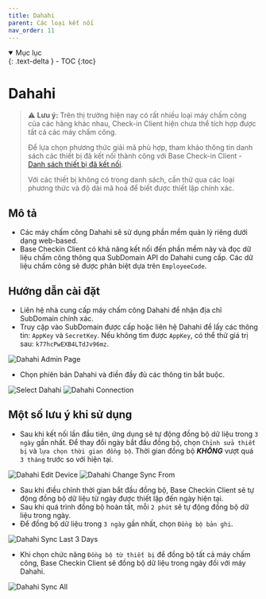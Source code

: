 ```yaml
---
title: Dahahi
parent: Các loại kết nối
nav_order: 11
---
```


<details open markdown="block">
  <summary>
    Mục lục
  </summary>
  {: .text-delta }
- TOC
{:toc}
</details>

# Dahahi

> ⚠️ **Lưu ý:** Trên thị trường hiện nay có rất nhiều loại máy chấm công của các hãng khác nhau, Check-in Client hiện chưa thể tích hợp được tất cả các máy chấm công.  
> 
> Để lựa chọn phương thức giải mã phù hợp, tham khảo thông tin danh sách các thiết bị đã kết nối thành công với Base Check-in Client - [Danh sách thiết bị đã kết nối](../TESTED_DEVICES).
> 
> Với các thiết bị không có trong danh sách, cần thử qua các loại phương thức và độ dài mã hoá để biết được thiết lập chính xác.

## Mô tả

- Các máy chấm công Dahahi sẽ sử dụng phần mềm quản lý riêng dưới dạng web-based.
- Base Checkin Client có khả năng kết nối đến phần mềm này và đọc dữ liệu chấm công thông qua SubDomain API do Dahahi cung cấp. Các dữ liệu chấm công sẽ được phân biệt dựa trên `EmployeeCode`.

## Hướng dẫn cài đặt

- Liên hệ nhà cung cấp máy chấm công Dahahi để nhận địa chỉ SubDomain chính xác.
- Truy cập vào SubDomain được cấp hoặc liên hệ Dahahi để lấy các thông tin: `AppKey` và `SecretKey`. Nếu không tìm được `AppKey`, có thể thử giá trị sau: `k77hcPwEXB4LTdJv96mz`.

<img src="{{site.baseurl}}/assets/images/dahahi_admin_page.png" alt="Dahahi Admin Page">

- Chọn phiên bản Dahahi và điền đầy đủ các thông tin bắt buộc.

<img src="{{site.baseurl}}/assets/images/select_dahahi.png" alt="Select Dahahi">

<img src="{{site.baseurl}}/assets/images/dahahi.png" alt="Dahahi Connection">

## Một số lưu ý khi sử dụng

- Sau khi kết nối lần đầu tiên, ứng dụng sẽ tự động đồng bộ dữ liệu trong `3 ngày` gần nhất. Để thay đổi ngày bắt đầu đồng bộ, chọn `Chỉnh sửa thiết bị` và `lựa chọn thời gian đồng bộ`. Thời gian đồng bộ ***KHÔNG*** vượt quá `3 tháng` trước so với hiện tại.

<img src="{{site.baseurl}}/assets/images/dahahi_select_edit_device.png" alt="Dahahi Edit Device">

<img src="{{site.baseurl}}/assets/images/dahahi_change_sync_from.png" alt="Dahahi Change Sync From">

- Sau khi điều chỉnh thời gian bắt đầu đồng bộ, Base Checkin Client sẽ tự động đồng bộ dữ liệu từ ngày được thiết lập đến ngày hiện tại.
- Sau khi quá trình đồng bộ hoàn tất, mỗi `2 phút` sẽ tự động đồng bộ dữ liệu trong ngày.
- Để đồng bộ dữ liệu trong `3 ngày` gần nhất, chọn `Đồng bộ bản ghi`.

<img src="{{site.baseurl}}/assets/images/dahahi_sync_data_last_3_days.png" alt="Dahahi Sync Last 3 Days">

- Khi chọn chức năng `Đồng bộ từ thiết bị` để đồng bộ tất cả máy chấm công, Base Checkin Client sẽ đồng bộ dữ liệu trong ngày đối với máy Dahahi.

<img src="{{site.baseurl}}/assets/images/dahahi_sync_all.png" alt="Dahahi Sync All">

